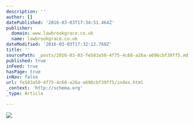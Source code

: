 ```yaml
---
description: ''
author: []
datePublished: '2016-03-03T17:34:51.464Z'
publisher:
  domain: www.lawbrookgrace.co.uk
  name: lawbrookgrace.co.uk
dateModified: '2016-03-03T17:32:12.760Z'
title: ''
sourcePath: _posts/2016-03-03-fe583a50-4f75-4c68-a26a-a696cbf39ff5.md
published: true
inFeed: true
hasPage: true
inNav: false
url: fe583a50-4f75-4c68-a26a-a696cbf39ff5/index.html
_context: 'http://schema.org'
_type: Article

---
```

![](http://www.lawbrookgrace.co.uk/_imgstore/8/4012861858/page_home_fo4UlY8w5bZwAIJIK_w4Y/GdQXzMM8gwIlWErYlANmV9kPUYE.png)